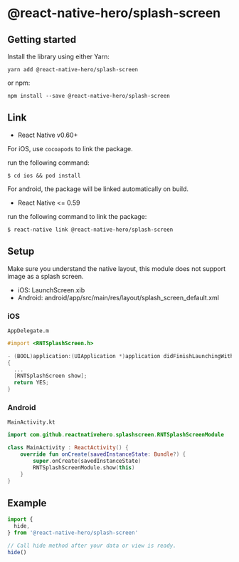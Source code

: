 # @react-native-hero/splash-screen

## Getting started

Install the library using either Yarn:

```
yarn add @react-native-hero/splash-screen
```

or npm:

```
npm install --save @react-native-hero/splash-screen
```

## Link

- React Native v0.60+

For iOS, use `cocoapods` to link the package.

run the following command:

```
$ cd ios && pod install
```

For android, the package will be linked automatically on build.

- React Native <= 0.59

run the following command to link the package:

```
$ react-native link @react-native-hero/splash-screen
```

## Setup

Make sure you understand the native layout, this module does not support image as a splash screen.

* iOS: LaunchScreen.xib
* Android: android/app/src/main/res/layout/splash_screen_default.xml

### iOS

`AppDelegate.m`

```objective-c
#import <RNTSplashScreen.h>

- (BOOL)application:(UIApplication *)application didFinishLaunchingWithOptions:(NSDictionary *)launchOptions
{
  ...
  [RNTSplashScreen show];
  return YES;
}
```

### Android

`MainActivity.kt`

```kotlin
import com.github.reactnativehero.splashscreen.RNTSplashScreenModule

class MainActivity : ReactActivity() {
    override fun onCreate(savedInstanceState: Bundle?) {
        super.onCreate(savedInstanceState)
        RNTSplashScreenModule.show(this)
    }
}
```

## Example

```js
import {
  hide,
} from '@react-native-hero/splash-screen'

// Call hide method after your data or view is ready.
hide()
```
